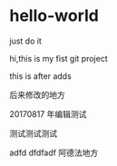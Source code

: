 # hello-world
just do it

hi,this is my fist git project

this is after adds

后来修改的地方



20170817
年编辑测试

测试测试测试



adfd
dfdfadf
阿德法地方
